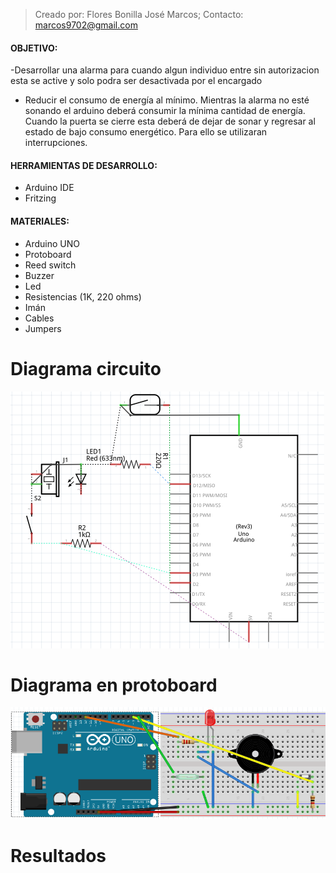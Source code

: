  >Creado por:  Flores Bonilla José Marcos; 
  >Contacto:    marcos9702@gmail.com

#### OBJETIVO:
  -Desarrollar una alarma para cuando algun individuo entre sin autorizacion esta se active y solo podra ser desactivada por el encargado

  - Reducir el consumo de energía al mínimo. Mientras la alarma no esté sonando el arduino deberá consumir la mínima cantidad de         energía. Cuando la puerta se cierre esta deberá de dejar de sonar y regresar al estado de bajo consumo energético. Para ello se utilizaran
interrupciones.



#### HERRAMIENTAS DE DESARROLLO:
  - Arduino IDE
  - Fritzing


#### MATERIALES:
  - Arduino UNO
  - Protoboard
  - Reed switch
  - Buzzer
  - Led
  - Resistencias (1K, 220 ohms)
  - Imán
  - Cables
  - Jumpers


# Diagrama circuito

![alt tag](https://github.com/marcos9702/Practica2_Alarma/blob/master/diagrama.png)

# Diagrama en protoboard

![alt tag](https://github.com/marcos9702/Practica2_Alarma/blob/master/dise%C3%B1o.png)

# Resultados

